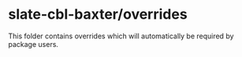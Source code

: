 # slate-cbl-baxter/overrides

This folder contains overrides which will automatically be required by package users.
